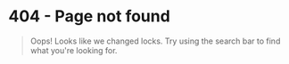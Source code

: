 # 404 - Page not found

> Oops! Looks like we changed locks. Try using the search bar to find what you're
> looking for.
